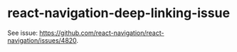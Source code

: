 # react-navigation-deep-linking-issue

See issue: https://github.com/react-navigation/react-navigation/issues/4820.
